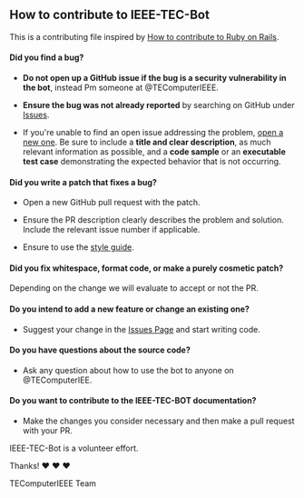 ## How to contribute to IEEE-TEC-Bot

This is a contributing file inspired by [How to contribute to Ruby on Rails](https://github.com/rails/rails/blob/master/CONTRIBUTING.md).

#### **Did you find a bug?**

* **Do not open up a GitHub issue if the bug is a security vulnerability
  in the bot**, instead Pm someone at @TEComputerIEEE.

* **Ensure the bug was not already reported** by searching on GitHub under [Issues](https://github.com/TEComputerIEEE/IEEE-TEC-Bot/issues).

* If you're unable to find an open issue addressing the problem, [open a new one](https://github.com/TEComputerIEEE/IEEE-TEC-Bot/issues/new). Be sure to include a **title and clear description**, as much relevant information as possible, and a **code sample** or an **executable test case** demonstrating the expected behavior that is not occurring.


#### **Did you write a patch that fixes a bug?**

* Open a new GitHub pull request with the patch.

* Ensure the PR description clearly describes the problem and solution. Include the relevant issue number if applicable.

* Ensure to use the [style guide](style-guide.md).


#### **Did you fix whitespace, format code, or make a purely cosmetic patch?**

Depending on the change we will evaluate to accept or not the PR.

#### **Do you intend to add a new feature or change an existing one?**

* Suggest your change in the  [Issues Page](https://github.com/TEComputerIEEE/IEEE-TEC-Bot/issues) and start writing code.


#### **Do you have questions about the source code?**

* Ask any question about how to use the bot to anyone on @TEComputerIEE.

#### **Do you want to contribute to the IEEE-TEC-BOT documentation?**

* Make the changes you consider necessary and then make a pull request with your PR.

IEEE-TEC-Bot is a volunteer effort.

Thanks! :heart: :heart: :heart:

TEComputerIEEE Team
